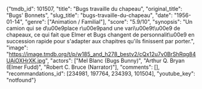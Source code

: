 {"tmdb_id": 101507, "title": "Bugs travaille du chapeau", "original_title": "Bugs' Bonnets", "slug_title": "bugs-travaille-du-chapeau", "date": "1956-01-14", "genre": ["Animation / Familial"], "score": "5.9/10", "synopsis": "Un camion qui se d\u00e9place r\u00e9pand une vari\u00e9t\u00e9 de chapeaux, ce qui fait que Elmer et Bugs changent de personnalit\u00e9 en succession rapide pour s'adapter aux chapitres qu'ils finissent par porter.", "image": "https://image.tmdb.org/t/p/w185_and_h278_bestv2/cQx12u7v0BrShRqg84UAiOXHrXK.jpg", "actors": ["Mel Blanc (Bugs Bunny)", "Arthur Q. Bryan (Elmer Fudd)", "Robert C. Bruce (Narrator)"], "comments": [], "recommandations_id": [234981, 197764, 234393, 101504], "youtube_key": "notfound"}
